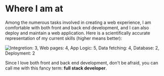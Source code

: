 # Where I am at

Among the numerous tasks involved in creating a web experience, I am comfortable with both front and back end development, and I can also deploy and maintain a web application. Here is a scientifically accurate representation of my current skills (higher means better):

<img src="/images/skills/where-i-am-at.svg" loading="lazy" alt="Integretion: 3, Web pages: 4, App Logic: 5, Data fetching: 4, Database: 2, Deployment: 2" />

Since I love both front and back end development, don't be afraid, you can call me with this fancy term: **full stack developer**.